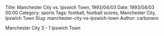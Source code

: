 Title: Manchester City vs. Ipswich Town, 1993/04/03
Date: 1993/04/03 00:00
Category: sports
Tags: football, football scores, Manchester City, Ipswich Town
Slug: manchester-city-vs-ipswich-town
Author: carbonero


Manchester City 3 - 1 Ipswich Town

